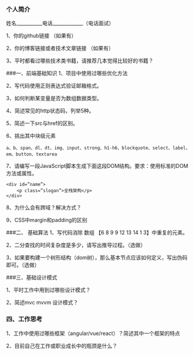 ### 个人简介

姓名___________电话_____________（电话面试）

1、你的github链接 （如果有）
	
2、你的博客链接或者技术文章链接 （如果有）

3、平时都看过哪些技术类书籍，请推荐几本觉得比较好的书籍？

###一、前端基础知识
1、项目中使用过哪些优化方法
	
2、写代码使用正则表达式验证邮箱格式。

3、如何判断某变量是否为数组数据类型。

4、简述常见的http状态码，列举5种。 

5、简述一下src与href的区别。

6、挑出其中块级元素 

```
a、b、span、dl、dt、img、input、strong、h1-h6、blockquote、select、label、em、button、textarea
```
7、请编写一段JavaScript脚本生成下面这段DOM结构。要求：使用标准的DOM方法或属性。

```
<div id=”name”>  
    <p class=”slogan”>全栈架构</p>
</div>
```
8、为什么会有跨域？解决方式？

9、CSS中margin和padding的区别


###二、 基础算法
1、写代码消除 数组  【6 8 9 9 12 13 14  1 3】中重复的元素。

2、二分查找的时间复杂度是多少，请写出推导过程。（选做）

3、如果要构建一个树形结构（dom树），那么基本节点应该如何定义，写出伪码即可。（选做）


###三、基础设计模式

1、平时工作中用到过哪些设计模式？

2、简述mvc  mvvm 设计模式？

### 四、工作思考
1、工作中使用过哪些框架（angular/vue/react）？简述其中一个框架的特点

2、目前自己在工作或职业成长中的瓶颈是什么？




